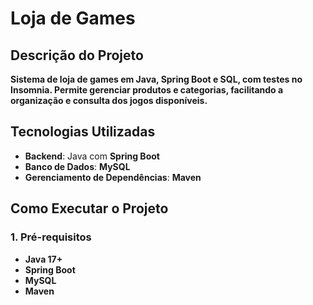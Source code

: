 # Loja de Games

## Descrição do Projeto

**Sistema de loja de games em Java, Spring Boot e SQL, com testes no Insomnia. Permite gerenciar produtos e categorias, facilitando a organização e consulta dos jogos disponíveis.**

## Tecnologias Utilizadas

- **Backend**: Java com **Spring Boot**
- **Banco de Dados**: **MySQL**
- **Gerenciamento de Dependências**: **Maven**

## Como Executar o Projeto

### 1. Pré-requisitos

- **Java 17+**
- **Spring Boot**
- **MySQL**
- **Maven**
